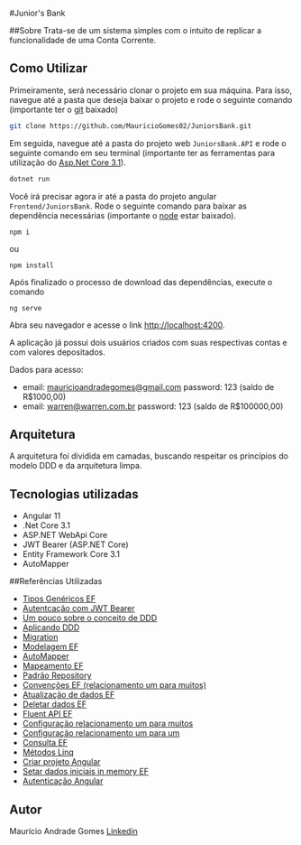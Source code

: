 #Junior's Bank

##Sobre
Trata-se de um sistema simples com o intuito de 
replicar a funcionalidade de uma Conta Corrente.

## Como Utilizar
Primeiramente, será necessário clonar o projeto em sua máquina. 
Para isso, navegue até a pasta que deseja baixar o projeto e rode
o seguinte comando (importante ter o [git](https://git-scm.com/downloads) 
baixado)
``` bash
git clone https://github.com/MauricioGomes02/JuniorsBank.git
```
Em seguida, navegue até a pasta do projeto web `JuniorsBank.API` e
rode o seguinte comando em seu terminal 
(importante ter as ferramentas para utilização do [Asp.Net Core 3.1](https://dotnet.microsoft.com/download/dotnet/3.1)).
``` bash
dotnet run
```
Você irá precisar agora ir até a pasta do projeto angular `Frontend/JuniorsBank`.
Rode o seguinte comando para baixar as dependência necessárias 
(importante o [node](https://nodejs.org/pt-br/download/) estar baixado).
```
npm i
```
ou
```
npm install
```
Após finalizado o processo de download das dependências, execute o comando
```
ng serve
```
Abra seu navegador e acesse o link [http://localhost:4200](http://localhost:4200).

A aplicação já possui dois usuários criados com suas respectivas contas
e com valores depositados.

Dados para acesso:
- email: mauricioandradegomes@gmail.com
  password: 123
  (saldo de R$1000,00)
- email: warren@warren.com.br
  password: 123
  (saldo de R$100000,00)

## Arquitetura
A arquitetura foi dividida em camadas, buscando respeitar os princípios
do modelo DDD e da arquitetura limpa.

## Tecnologias utilizadas
- Angular 11
- .Net Core 3.1
- ASP.NET WebApi Core  
- JWT Bearer (ASP.NET Core)
- Entity Framework Core 3.1
- AutoMapper

##Referências Utilizadas
- [Tipos Genéricos EF](http://www.linhadecodigo.com.br/artigo/3347/trabalhando-com-repositorio-generico-no-entity-framework.aspx)
- [Autentcação com JWT Bearer](https://balta.io/artigos/aspnetcore-3-autenticacao-autorizacao-bearer-jwt)
- [Um pouco sobre o conceito de DDD](https://docs.microsoft.com/pt-br/dotnet/architecture/microservices/microservice-ddd-cqrs-patterns/ddd-oriented-microservice)
- [Aplicando DDD](http://www.macoratti.net/20/07/aspnc_ucddd1.htm)
- [Migration](http://www.macoratti.net/20/08/efc_migration1.htm)
- [Modelagem EF](https://docs.microsoft.com/pt-br/ef/core/modeling/)
- [AutoMapper](https://www.luisdev.com.br/2020/08/17/automapper-e-asp-net-core-mapeamento-entre-objetos-parte-1/)
- [Mapeamento EF](http://rsamorim.azurewebsites.net/2017/11/20/mapeando-suas-entidades-com-entity-framework-core-2-0/)
- [Padrão Repository](http://www.macoratti.net/14/04/mvc_crud.htm)
- [Convenções EF (relacionamento um para muitos)](https://www.entityframeworktutorial.net/efcore/one-to-many-conventions-entity-framework-core.aspx)
- [Atualização de dados EF](https://www.entityframeworktutorial.net/efcore/update-data-in-entity-framework-core.aspx)
- [Deletar dados EF](https://www.entityframeworktutorial.net/efcore/delete-data-in-entity-framework-core.aspx)
- [Fluent API EF](https://www.entityframeworktutorial.net/efcore/fluent-api-in-entity-framework-core.aspx)
- [Configuração relacionamento um para muitos](https://www.entityframeworktutorial.net/efcore/configure-one-to-many-relationship-using-fluent-api-in-ef-core.aspx)
- [Configuração relacionamento um para um](https://www.entityframeworktutorial.net/efcore/configure-one-to-one-relationship-using-fluent-api-in-ef-core.aspx)
- [Consulta EF](https://www.entityframeworktutorial.net/efcore/querying-in-ef-core.aspx)
- [Métodos Linq](https://referbruv.com/blog/posts/top-10-linq-methods-we-use-in-our-everyday-csharp-development)
- [Criar projeto Angular](https://www.devmedia.com.br/angular-cli-como-criar-e-executar-um-projeto-angular/38246)
- [Setar dados iniciais in memory EF](https://exceptionnotfound.net/ef-core-inmemory-asp-net-core-store-database/)
- [Autenticação Angular](https://jasonwatmore.com/post/2020/07/09/angular-10-jwt-authentication-example-tutorial)

## Autor
Maurício Andrade Gomes [Linkedin](https://www.linkedin.com/in/mauricioandradegomes)
